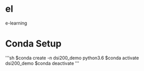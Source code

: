 # el
e-learning

# Conda Setup

'''sh
$conda create -n dsi200_demo python3.6
$conda activate dsi200_demo
$conda deactivate
'''
